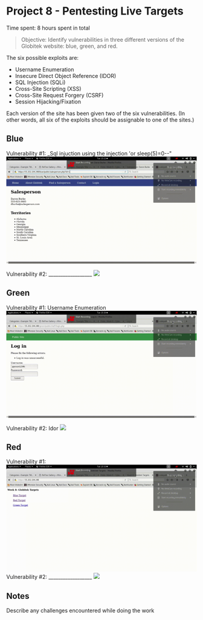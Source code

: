 # Project 8 - Pentesting Live Targets

Time spent: 8 hours spent in total

> Objective: Identify vulnerabilities in three different versions of the Globitek website: blue, green, and red.

The six possible exploits are:
* Username Enumeration
* Insecure Direct Object Reference (IDOR)
* SQL Injection (SQLi)
* Cross-Site Scripting (XSS)
* Cross-Site Request Forgery (CSRF)
* Session Hijacking/Fixation

Each version of the site has been given two of the six vulnerabilities. (In other words, all six of the exploits should be assignable to one of the sites.)

## Blue

Vulnerability #1: _Sql injuction using the injection 'or sleep(5)=0--"
<img src='week8.1.gif' />

Vulnerability #2: __________________
<img src='image.gif' />

## Green

Vulnerability #1: Username Enumeration
<img src='week8.2.gif' />

Vulnerability #2: Idor
<img src='week8.4.gif' />

## Red

Vulnerability #1: 
<img src='week8.3.gif' />
Vulnerability #2: __________________
<img src='week8.5.gif' />

## Notes

Describe any challenges encountered while doing the work
